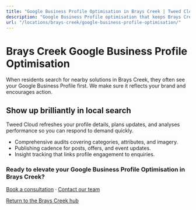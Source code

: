 ```yaml
---
title: "Google Business Profile Optimisation in Brays Creek | Tweed Cloud"
description: "Google Business Profile optimisation that keeps Brays Creek listings accurate and engaging."
url: "/locations/brays-creek/google-business-profile-optimisation/"
---
```


# Brays Creek Google Business Profile Optimisation

When residents search for nearby solutions in Brays Creek, they often see your Google Business Profile first. We make sure it reflects your brand and encourages action.

## Show up brilliantly in local search

Tweed Cloud refreshes your profile details, plans updates, and analyses performance so you can respond to demand quickly.

- Comprehensive audits covering categories, attributes, and imagery.
- Publishing cadence for posts, offers, and event updates.
- Insight tracking that links profile engagement to enquiries.

### Ready to elevate your Google Business Profile Optimisation in Brays Creek?

[Book a consultation](/consultation/) · [Contact our team](/contact/)

[Return to the Brays Creek hub](/locations/brays-creek/)
